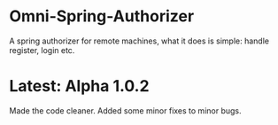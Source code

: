 # Omni-Spring-Authorizer

A spring authorizer for remote machines, what it does is simple: handle register, login etc.

# Latest: Alpha 1.0.2
Made the code cleaner. Added some minor fixes to minor bugs.

